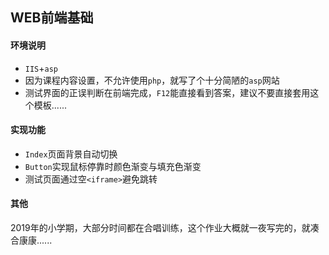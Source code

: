 ## WEB前端基础

#### 环境说明

* `IIS`+`asp​`
* 因为课程内容设置，不允许使用`php`，​就写了个十分简陋的`​asp`网站
* 测试界面的正误判断在前端完成，`F12`能直接看到答案，建议不要直接套用这个模板......



#### 实现功能

* `Index`​页面背景自动切换
* `Button​`实现鼠标停靠时颜色渐变与填充色渐变
* 测试页面通过空`<iframe>`​避免跳转



#### 其他

2019年的小学期，大部分时间都在合唱训练，这个作业大概就一夜写完的，就凑合康康......